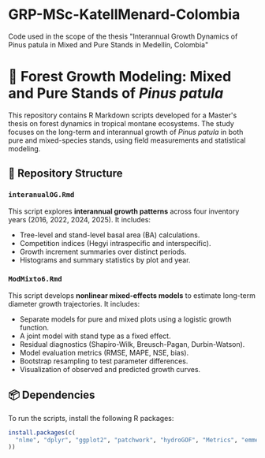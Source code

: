 # GRP-MSc-KatellMenard-Colombia
Code used in the scope of the thesis "Interannual Growth Dynamics of Pinus patula in Mixed and Pure Stands in Medellín, Colombia" 
# 🌲 Forest Growth Modeling: Mixed and Pure Stands of *Pinus patula*

This repository contains R Markdown scripts developed for a Master's thesis on forest dynamics in tropical montane ecosystems. The study focuses on the long-term and interannual growth of *Pinus patula* in both pure and mixed-species stands, using field measurements and statistical modeling.

## 📁 Repository Structure

### `interanualOG.Rmd`
This script explores **interannual growth patterns** across four inventory years (2016, 2022, 2024, 2025). It includes:
- Tree-level and stand-level basal area (BA) calculations.
- Competition indices (Hegyi intraspecific and interspecific).
- Growth increment summaries over distinct periods.
- Histograms and summary statistics by plot and year.

### `ModMixto6.Rmd`
This script develops **nonlinear mixed-effects models** to estimate long-term diameter growth trajectories. It includes:
- Separate models for pure and mixed plots using a logistic growth function.
- A joint model with stand type as a fixed effect.
- Residual diagnostics (Shapiro-Wilk, Breusch-Pagan, Durbin-Watson).
- Model evaluation metrics (RMSE, MAPE, NSE, bias).
- Bootstrap resampling to test parameter differences.
- Visualization of observed and predicted growth curves.

## 📦 Dependencies
To run the scripts, install the following R packages:

```r
install.packages(c(
  "nlme", "dplyr", "ggplot2", "patchwork", "hydroGOF", "Metrics", "emmeans", "readxl"
))
